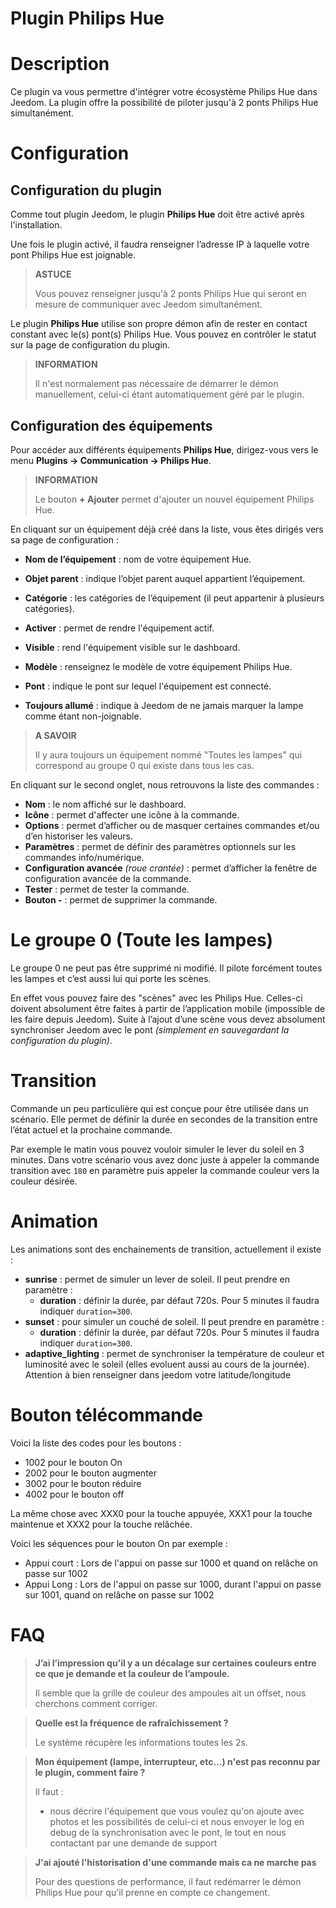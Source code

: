 # Plugin Philips Hue

# Description

Ce plugin va vous permettre d'intégrer votre écosystème Philips Hue dans Jeedom. La plugin offre la possibilité de piloter jusqu'à 2 ponts Philips Hue simultanément.

# Configuration

## Configuration du plugin

Comme tout plugin Jeedom, le plugin **Philips Hue** doit être activé après l'installation.

Une fois le plugin activé, il faudra renseigner l’adresse IP à laquelle votre pont Philips Hue est joignable.

>**ASTUCE**
>
>Vous pouvez renseigner jusqu'à 2 ponts Philips Hue qui seront en mesure de communiquer avec Jeedom simultanément.

Le plugin **Philips Hue** utilise son propre démon afin de rester en contact constant avec le(s) pont(s) Philips Hue. Vous pouvez en contrôler le statut sur la page de configuration du plugin.

>**INFORMATION**
>    
>Il n'est normalement pas nécessaire de démarrer le démon manuellement, celui-ci étant automatiquement géré par le plugin.

## Configuration des équipements

Pour accéder aux différents équipements **Philips Hue**, dirigez-vous vers le menu **Plugins → Communication → Philips Hue**.

>**INFORMATION**
>    
>Le bouton **+ Ajouter** permet d'ajouter un nouvel équipement Philips Hue.

En cliquant sur un équipement déjà créé dans la liste, vous êtes dirigés vers sa page de configuration :

- **Nom de l’équipement** : nom de votre équipement Hue.
- **Objet parent** : indique l’objet parent auquel appartient l’équipement.
- **Catégorie** : les catégories de l’équipement (il peut appartenir à plusieurs catégories).
- **Activer** : permet de rendre l'équipement actif.
- **Visible** : rend l'équipement visible sur le dashboard.

- **Modèle** : renseignez le modèle de votre équipement Philips Hue.
- **Pont** : indique le pont sur lequel l'équipement est connecté.
- **Toujours allumé** : indique à Jeedom de ne jamais marquer la lampe comme étant non-joignable.

>**A SAVOIR**
>
>Il y aura toujours un équipement nommé "Toutes les lampes" qui correspond au groupe 0 qui existe dans tous les cas.

En cliquant sur le second onglet, nous retrouvons la liste des commandes :

- **Nom** : le nom affiché sur le dashboard.
- **Icône** : permet d'affecter une icône à la commande.
- **Options** : permet d’afficher ou de masquer certaines commandes et/ou d’en historiser les valeurs.
- **Paramètres** : permet de définir des paramètres optionnels sur les commandes info/numérique.
- **Configuration avancée** *(roue crantée)* : permet d’afficher la fenêtre de configuration avancée de la commande.
- **Tester** : permet de tester la commande.
- **Bouton -** : permet de supprimer la commande.


# Le groupe 0 (Toute les lampes)

Le groupe 0 ne peut pas être supprimé ni modifié. Il pilote forcément toutes les lampes et c’est aussi lui qui porte les scènes.

En effet vous pouvez faire des "scènes" avec les Philips Hue. Celles-ci doivent absolument être faites à partir de l’application mobile (impossible de les faire depuis Jeedom). Suite à l’ajout d’une scène vous devez absolument synchroniser Jeedom avec le pont *(simplement en sauvegardant la configuration du plugin)*.

# Transition

Commande un peu particulière qui est conçue pour être utilisée dans un scénario. Elle permet de définir la durée en secondes de la transition entre l’état actuel et la prochaine commande.

Par exemple le matin vous pouvez vouloir simuler le lever du soleil en 3 minutes. Dans votre scénario vous avez donc juste à appeler la commande transition avec ``180`` en paramètre puis appeler la commande couleur vers la couleur désirée.

# Animation

Les animations sont des enchainements de transition, actuellement il existe :

- **sunrise** : permet de simuler un lever de soleil. Il peut prendre en paramètre :
    - **duration** : définir la durée, par défaut 720s. Pour 5 minutes il faudra indiquer ``duration=300``.
- **sunset** : pour simuler un couché de soleil. Il peut prendre en paramètre :
    - **duration** : définir la durée, par défaut 720s. Pour 5 minutes il faudra indiquer ``duration=300``.
- **adaptive_lighting** : permet de synchroniser la température de couleur et luminosité avec le soleil (elles evoluent aussi au cours de la journée). Attention à bien renseigner dans jeedom votre latitude/longitude

# Bouton télécommande

Voici la liste des codes pour les boutons :

- 1002 pour le bouton On
- 2002 pour le bouton augmenter
- 3002 pour le bouton réduire
- 4002 pour le bouton off

La même chose avec XXX0 pour la touche appuyée, XXX1 pour la touche maintenue et XXX2 pour la touche relâchée.

Voici les séquences pour le bouton On par exemple :

- Appui court : Lors de l'appui on passe sur 1000 et quand on relâche on passe sur 1002
- Appui Long : Lors de l'appui on passe sur 1000, durant l'appui on passe sur 1001, quand on relâche on passe sur 1002

# FAQ

> **J’ai l’impression qu’il y a un décalage sur certaines couleurs entre ce que je demande et la couleur de l’ampoule.**
>
> Il semble que la grille de couleur des ampoules ait un offset, nous cherchons comment corriger.

> **Quelle est la fréquence de rafraîchissement ?**
>
> Le système récupère les informations toutes les 2s.

> **Mon équipement (lampe, interrupteur, etc...) n'est pas reconnu par le plugin, comment faire ?**
>
> Il faut :
> - nous décrire l'équipement que vous voulez qu'on ajoute avec photos et les possibilités de celui-ci et nous envoyer le log en debug de la synchronisation avec le pont, le tout en nous contactant par une demande de support

>**J'ai ajouté l'historisation d'une commande mais ca ne marche pas**
>
>Pour des questions de performance, il faut redémarrer le démon Philips Hue pour qu'il prenne en compte ce changement.
